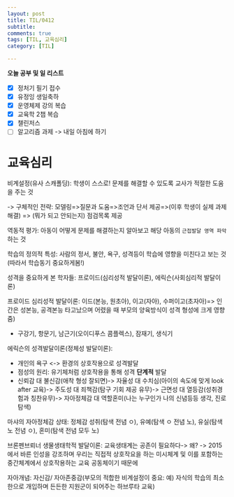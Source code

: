 ```yaml
---
layout: post
title: TIL/0412
subtitle: 
comments: true
tags: [TIL, 교육심리]
category: [TIL]

---
```

**오늘 공부 및  일 리스트**

 - [x] 정처기 필기 접수 
 - [x] 유정잉 생일축하
 - [x] 운영체제 강의 복습
 - [x] 교육학 2챕 복습
 - [x] 챌린저스
 - [ ] 알고리즘 과제 -> 내일 아침에 하기

# 교육심리
비계설정(유사 스캐폴딩): 학생이 스스로! 문제를 해결할 수 있도록 교사가 적절한 도움을 주는 것

-> 구체적인 전략: 모델링=>질문과 도움=>조언과 단서 제공=>(이후 학생이 실제 과제 해결) => (뭐가 되고 안되는지) 점검목록 제공

역동적 평가: 아동이 어떻게 문제를 해결하는지 알아보고 해당 아동의 `근접발달 영역 파악`하는 것 

학습의 정의적 특성: 사람의 정서, 불안, 욕구, 성격등이 학습에 영향을 미친다고 보는 것(따라서 학습동기 중요하게봄!) 

성격을 중요하게 본 학자들: 프로이드(심리성적 발달이론), 에릭슨(사회심리적 발달이론)

프로이드 심리성적 발달이론: 이드(본능, 원초아), 이고(자아), 수퍼이고(초자아)=> 인간은 성본능, 공격본능 타고났으며 어렸을 때 부모의 양육방식이 성격 형성에 크게 영향 줌)
* 구강기, 항문기, 남근기(오이디푸스 콤플렉스), 잠재기, 생식기

에릭슨의 성격발달이론(정체성 발달이론): 
* 개인의 욕구 <-> 환경의 상호작용으로 성격발달 
* 점성의 원리: 유기체처럼 상호작용을 통해 성격 **단계적** 발달
* 신뢰감 대 불신감(애착 형성 잘되면)-> 자율성 대 수치심(아이의 속도에 맞게 look after 교육)-> 주도성 대 죄책감(탐구 기회 제공 유무)-> 근면성 대 열등감(성취경험과 칭찬유무)-> 자아정체감 대 역할혼미(나는 누구인가 나의 신념등등 생각, 진로탐색) 

마샤의 자아정체감 상태: 정체감 성취(탐색 전념 ㅇ), 유예(탐색 ㅇ 전념 노), 유실(탐색 노 전념 ㅇ), 혼미(탐색 전념 모두 노)

브론펜브뢰너 생물생태학적 발달이론: 교육생태계는 공존이 필요하다-> 왜? -> 2015에서 바른 인성을 강조하며 우리는 직접적 상호작요을 하는 미시체계 및 이를 포함하는 중간체계에서 상호작용하는 교육 공동체이기 때문에 

자아개념: 자신감/ 자아존중감(부모의 적합한 비계설정이 중요: 예) 자식의 학습의 최소한으로 개입하며 든든한 지원군이 되어주는 하브루타 교육) 
